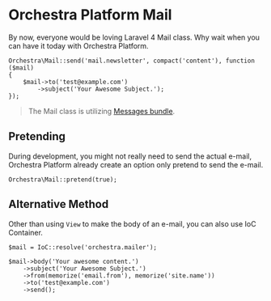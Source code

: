 # Orchestra Platform Mail

By now, everyone would be loving Laravel 4 Mail class. Why wait when you can have it today with Orchestra Platform.

	Orchestra\Mail::send('mail.newsletter', compact('content'), function ($mail)
	{
		$mail->to('test@example.com')
			->subject('Your Awesome Subject.');
	});

> The Mail class is utilizing [Messages bundle](http://bundles.laravel.com/bundle/detail/Messages).

## Pretending

During development, you might not really need to send the actual e-mail, Orchestra Platform already create an option only pretend to send the e-mail.

	Orchestra\Mail::pretend(true);

## Alternative Method

Other than using `View` to make the body of an e-mail, you can also use IoC Container.

	$mail = IoC::resolve('orchestra.mailer');

	$mail->body('Your awesome content.')
		->subject('Your Awesome Subject.')
		->from(memorize('email.from'), memorize('site.name'))
		->to('test@example.com')
		->send();
